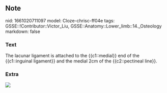 ## Note
nid: 1661020711097
model: Cloze-chrisc-ff04e
tags: GSSE::!Contributor::Victor_Liu, GSSE::Anatomy::Lower_limb::14._Osteology
markdown: false

### Text
The lacunar ligament is attached to the {{c1::medial}} end of the {{c1::inguinal ligament}} and the medial 2cm of the {{c2::pectineal line}}.

### Extra
<img src="paste-bd73a063d609f640e4ee2a9689ac5d1f6e1d425a.jpg">

